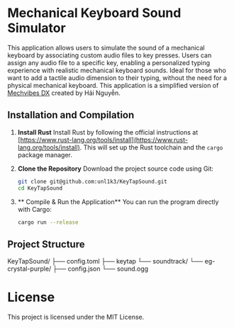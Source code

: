 # Mechanical Keyboard Sound Simulator

This application allows users to simulate the sound of a mechanical keyboard by associating custom audio files to key presses.
Users can assign any audio file to a specific key, enabling a personalized typing experience with realistic mechanical keyboard sounds.
Ideal for those who want to add a tactile audio dimension to their typing, without the need for a physical mechanical keyboard.
This application is a simplified version of [Mechvibes DX](https://github.com/hainguyents13/mechvibes-dx) created by Hải Nguyễn.

## Installation and Compilation

1. **Install Rust**
   Install Rust by following the official instructions at [https://www.rust-lang.org/tools/install](https://www.rust-lang.org/tools/install). This will set up the Rust toolchain and the `cargo` package manager.

2. **Clone the Repository**
   Download the project source code using Git:
   ```bash
   git clone git@github.com:unl1k3/KeyTapSound.git
   cd KeyTapSound

4. ** Compile & Run the Application**
You can run the program directly with Cargo:
    ```bash
    cargo run --release

## Project Structure
KeyTapSound/
├── config.toml
├── keytap
└── soundtrack/
    └── eg-crystal-purple/
        ├── config.json
        └── sound.ogg

# License

This project is licensed under the MIT License.
